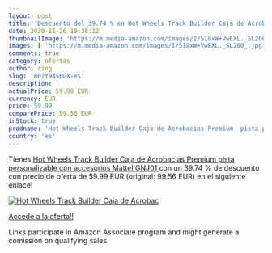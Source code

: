 ```yaml
---
layout: post
title: 'Descuento del 39.74 % en Hot Wheels Track Builder Caja de Acrobac'
date: 2020-11-26 19:38:12
thumbnailImage: 'https://m.media-amazon.com/images/I/518xW+VwEXL._SL200_.jpg'
images: [ 'https://m.media-amazon.com/images/I/518xW+VwEXL._SL200_.jpg' ]
comments: true
category: ofertas
author: ring
slug: 'B07Y94SBGX-es'
description:
actualPrice: 59.99 EUR
currency: EUR
price: 59.99
comparePrice: 99.56 EUR
inStock: true
prodname: 'Hot Wheels Track Builder Caja de Acrobacias Premium  pista personalizable con accesorios  Mattel GNJ01 '
country: 'es'
---
```


Tienes [Hot Wheels Track Builder Caja de Acrobacias Premium  pista personalizable con accesorios  Mattel GNJ01 ](https://www.amazon.es/dp/B07Y94SBGX/?tag=tolees-21) con un 39.74 % de descuento con precio de oferta de 59.99 EUR (original: 99.56 EUR) en el siguiente enlace!

[![Hot Wheels Track Builder Caja de Acrobac](https://m.media-amazon.com/images/I/518xW+VwEXL._SL200_.jpg)](https://www.amazon.es/dp/B07Y94SBGX/?tag=tolees-21)

[Accede a la oferta!!](https://www.amazon.es/dp/B07Y94SBGX/?tag=tolees-21)

Links participate in Amazon Associate program and might generate a comission on qualifying sales


